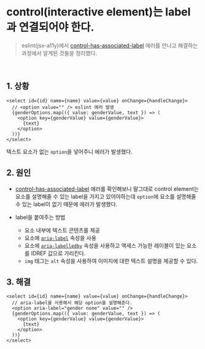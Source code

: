# control(interactive element)는 label과 연결되어야 한다.

> eslint(jsx-a11y)에서 [control-has-associated-label](https://github.com/jsx-eslint/eslint-plugin-jsx-a11y/blob/main/docs/rules/control-has-associated-label.md) 에러를 만나고 해결하는 과정에서 알게된 것들을 정리했다.

<br />

## 1. 상황

```tsx
<select id={id} name={name} value={value} onChange={handleChange}>
  // <option value="" /> eslint 에러 발생
  {genderOptions.map(({ value: genderValue, text }) => (
    <option key={genderValue} value={genderValue}>
      {text}
    </option>
  ))}
</select>
```

텍스트 요소가 없는 `option`을 넣어주니 에러가 발생했다.

## 2. 원인

- [control-has-associated-label](https://github.com/jsx-eslint/eslint-plugin-jsx-a11y/blob/main/docs/rules/control-has-associated-label.md) 에러를 확인해보니 말그대로 control element는 요소를 설명해줄 수 있는 label을 가지고 있어야하는데 `option`에 요소를 설명해줄 수 있는 label이 없기 때문에 에러가 발생했다.

- label을 붙여주는 방법
  - 요소 내부에 텍스트 콘텐츠를 제공
  - 요소에 [`aria-label`](https://developer.mozilla.org/en-US/docs/Web/Accessibility/ARIA/Attributes/aria-label) 속성을 사용
  - 요소에 [`aria-labelledby`](https://developer.mozilla.org/en-US/docs/Web/Accessibility/ARIA/Attributes/aria-labelledby) 속성을 사용하고 액세스 가능한 레이블이 있는 요소를 IDREF 값으로 가리킨다.
  - `img` 태그는 `alt` 속성을 사용하여 이미지에 대한 텍스트 설명을 제공할 수 있다.

## 3. 해결

```tsx
<select id={id} name={name} value={value} onChange={handleChange}>
  // aria-label을 사용해서 해당 option을 설명해준다.
  <option aria-label="gender none" value="" />
  {genderOptions.map(({ value: genderValue, text }) => (
    <option key={genderValue} value={genderValue}>
      {text}
    </option>
  ))}
</select>
```
